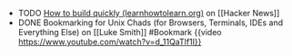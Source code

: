 - TODO [How to build quickly (learnhowtolearn.org)](https://news.ycombinator.com/item?id=41148517) on [[Hacker News]]
- DONE Bookmarking for Unix Chads (for Browsers, Terminals, IDEs and Everything Else) on [[Luke Smith]] #Bookmark
  {{video https://www.youtube.com/watch?v=d_11QaTlf1I}}